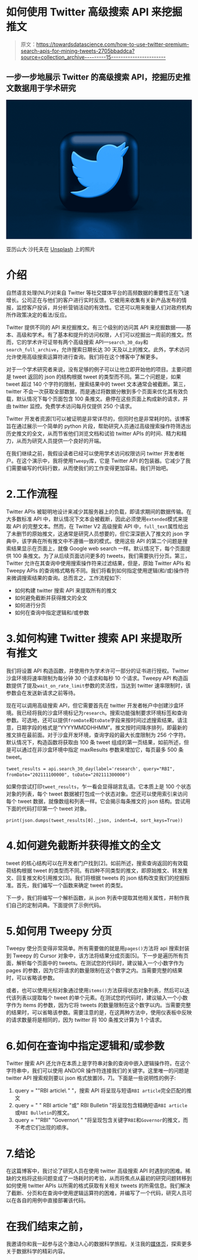 # 如何使用 Twitter 高级搜索 API 来挖掘推文

> 原文：<https://towardsdatascience.com/how-to-use-twitter-premium-search-apis-for-mining-tweets-2705bbaddca?source=collection_archive---------15----------------------->

## 一步一步地展示 Twitter 的高级搜索 API，挖掘历史推文数据用于学术研究

![](img/078db4e7fadc6b0d45617c302973ca5c.png)

亚历山大·沙托夫在 [Unsplash](https://unsplash.com?utm_source=medium&utm_medium=referral) 上的照片

# 介绍

自然语言处理(NLP)对来自 Twitter 等社交媒体平台的高频数据的重要性正在飞速增长。公司正在与他们的客户进行实时反馈。它被用来收集有关新产品发布的情报，监控客户投诉，并分析营销活动的有效性。它还可以用来衡量人们对政府机构所作政策决定的看法/反应。

Twitter 提供不同的 API 来挖掘推文。有三个级别的访问其 API 来挖掘数据——基本、高级和学术。有了基本和提升的访问权限，人们可以挖掘出一周前的推文。然而，它的学术许可证带有两个高级搜索 API—`search_30_day`和`search_full_archive`，允许搜索日期长达 30 天及以上的推文。此外，学术访问允许使用高级搜索运算符进行查询。我们将在这个博客中了解更多。

对于一个学术研究者来说，没有足够的例子可以让他立即开始他的项目。主要问题是 tweet 返回的 json 的结构根据 tweet 的类型而不同。第二个问题是，如果 tweet 超过 140 个字符的限制，搜索结果中的 tweet 文本通常会被截断。第三，twitter 不会一次获取全部数据，而是通过将数据分散到多个页面来优化其有效负载，默认情况下每个页面包含 100 条推文。悬停在这些页面上构成新的请求，并由 twitter 监控。免费学术访问每月仅提供 250 个请求。

Twitter 开发者资源[1]可以被证明是非常详尽的，但同时也是非常耗时的。该博客旨在通过展示一个简单的 python 片段，帮助研究人员通过高级搜索操作符筛选出历史推文的全文，从而节省他们浏览文档和试验 twitter APIs 的时间、精力和精力，从而为研究人员提供一个良好的开端。

在我们继续之前，我假设读者已经可以使用学术访问权限访问 twitter 开发者帐户。在这个演示中，我将使用`Tweepy`库，它是 Twitter API 的包装器。它减少了我们需要编写的代码行数，从而使我们的工作变得更加容易。我们开始吧。

# 2.工作流程

Twitter APIs 被聪明地设计来减少其服务器上的负载，即请求期间的数据传输。在大多数标准 API 中，默认情况下文本会被截断，因此必须使用`extended`模式来提取 API 的完整文本。然而，在 Twitter V2 高级搜索 API 中，`full_text`属性给出了未删节的原始推文，这通常是研究人员想要的，但它深深嵌入了推文的 json 字典中，该字典在所有推文中不遵循一致的模式。使用这些 API 的第二个问题是搜索结果显示在页面上，就像 Google web search 一样。默认情况下，每个页面提供 100 条推文。为了从后续页面访问更多的 tweets，我们需要执行分页。第三，Twitter 允许在其查询中使用搜索操作符来过滤结果，但是，原始 Twitter APIs 和 Tweepy APIs 的查询格式略有不同。我们将看到如何指定使用逻辑(和/或)操作符来微调搜索结果的查询。总而言之，工作流程如下:

*   如何构建 twitter 搜索 API 来提取所有的推文
*   如何避免截断并获得推文的全文
*   如何进行分页
*   如何在查询中指定逻辑和/或参数

# 3.如何构建 Twitter 搜索 API 来提取所有推文

我们将设置 API 构造函数，并使用作为学术许可一部分的证书进行授权。Twitter 沙盒环境将速率限制为每分钟 30 个请求和每秒 10 个请求。Tweepy API 构造函数提供了提及`wait_on_rate_limit`参数的灵活性，当达到 twitter 速率限制时，该参数会在发送新请求之前等待。

现在可以调用高级搜索 API，但它需要首先在 twitter 开发者帐户中创建沙盒环境。我已经将我的沙盒环境标记为`research`。搜索功能强制要求环境标签和查询参数。可选地，还可以提供`fromDate`和`toDate`字段来按时间过滤搜索结果。请注意，日期字段的格式是“YYYYMMDDHHMM”。推文按时间降序排列，即最新的推文排在最前面。对于沙盒开发环境，查询字段的最大长度限制为 256 个字符。默认情况下，构造函数将获取由 100 条 tweet 组成的第一页结果，如前所述，但是可以通过在非沙盒环境中指定 maxResults 参数来增加它，每页最多 500 条 tweet。

```
tweet_results = api.search_30_day(label='research', query="RBI", fromDate="202111100000", toDate="202111300000")
```

如果你尝试打印`tweet_results`，乍一看会显得胡言乱语。它本质上是 100 个状态对象的列表，每个 tweet 数据被打包成一个状态对象。您还可以使用索引来访问每个 tweet 数据，就像数组和列表一样。它会揭示每条推文的 json 结构。尝试用下面的代码打印第一个 tweet 对象。

```
print(json.dumps(tweet_results[0]._json, indent=4, sort_keys=True))
```

# 4.如何避免截断并获得推文的全文

tweet 的核心结构可以在开发者门户找到[2]。如前所述，搜索查询返回的有效载荷结构根据 tweet 的类型而不同。有四种不同类型的推文，即原始推文、转发推文、回复推文和引用推文[3]。我们将根据 tweets 的 json 结构改变我们的挖掘标准。首先，我们编写一个函数来确定 tweet 的类型。

下一步，我们将编写一个解析函数，从 json 列表中提取其他相关属性，并制作我们自己的定制词典。下面提供了示例代码。

# 5.如何用 Tweepy 分页

Tweepy 使分页变得非常简单。所有需要做的就是用`pages()`方法将 api 搜索封装到 Tweepy 的 Cursor 对象中，该方法将结果分成页面[5]。下一步是遍历所有页面，解析每个页面中的 tweets。在测试您的代码时，建议输入一个小数字作为 pages 的参数，因为它将请求的数量限制在这个数字之内。当需要完整的结果时，可以省略该参数。

或者，也可以使用光标对象通过使用`items()`方法获得状态对象列表，然后可以迭代该列表以提取每个 tweet 的单个元素。在测试您的代码时，建议输入一个小数字作为 items 的参数，因为它将 tweets 的数量限制在这个数字以内。当需要完整的结果时，可以省略该参数。需要注意的是，在这两种方法中，使用仪表板中反映的请求数量将是相同的，因为 twitter 将 100 条推文计算为 1 个请求。

# 6.如何在查询中指定逻辑和/或参数

Twitter 搜索 API 还允许在本质上是字符串对象的查询中嵌入逻辑操作符。在这个字符串中，我们可以使用 AND/OR 操作符连接我们的关键字。这里唯一的问题是 twitter API 搜索规则要以 json 格式放置[6，7]。下面是一些说明性的例子:

1.  query = "\"RBI article\ " "，搜索 API 将呈现与短语`RBI article`完全匹配的推文
2.  query = " " RBI article "或" RBI Bulletin "将呈现包含精确短语`RBI article`或`RBI Bulletin`的推文。
3.  query = "\"RBI\" \"Governor\ " "将呈现包含关键字`RBI`和`Governor`的推文，而不考虑它们出现的顺序。

# 7.结论

在这篇博客中，我讨论了研究人员在使用 twitter 高级搜索 API 时遇到的困难。稀缺的文档将这些问题变成了一场耗时的考验，从而将焦点从最初的研究问题转移到如何使用 twitter APIs 以所需的格式获取有关相关 tweets 的所需信息。我们解决了截断、分页和在查询中使用逻辑运算符的困难，并编写了一个代码，研究人员可以在各自的用例中直接部署该代码。

# 在我们结束之前，

我邀请你和我一起参与这个激动人心的数据科学旅程。关注我的[媒体页](https://skantbksc.medium.com)，探索更多关于数据科学的精彩内容。